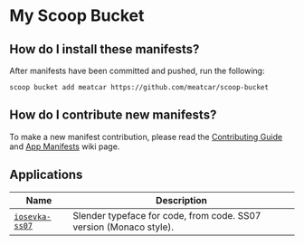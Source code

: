 # My Scoop Bucket

<!-- Uncomment the following line after replacing placeholders -->
<!-- [![Tests](https://github.com/meatcar/scoop-bucket/actions/workflows/ci.yml/badge.svg)](https://github.com/meatcar/scoop-bucket/actions/workflows/ci.yml) [![Excavator](https://github.com/meatcar/scoop-bucket/actions/workflows/excavator.yml/badge.svg)](https://github.com/meatcar/scoop-bucket/actions/workflows/excavator.yml) -->

## How do I install these manifests?

After manifests have been committed and pushed, run the following:

```pwsh
scoop bucket add meatcar https://github.com/meatcar/scoop-bucket
```

## How do I contribute new manifests?

To make a new manifest contribution, please read the [Contributing
Guide](https://github.com/ScoopInstaller/.github/blob/main/.github/CONTRIBUTING.md)
and [App Manifests](https://github.com/ScoopInstaller/Scoop/wiki/App-Manifests)
wiki page.

## Applications

| Name | Description |
| ---- | ----------- |
| [`iosevka-ss07`](https://typeof.net/Iosevka/customizer?ss-inherits=ss07&ligations=default-calt) | Slender typeface for code, from code. SS07 version (Monaco style). |


